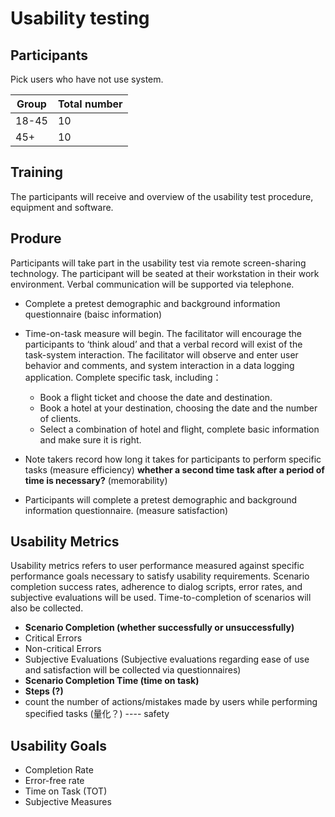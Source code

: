 # Usability testing

## Participants

Pick users who have not use system.

| Group | Total number |
| ----- | ------------ |
| 18-45 | 10           |
| 45+   | 10           |



## Training

The participants will receive and overview of the usability test procedure, equipment and software.



## Produre

Participants will take part in the usability test via remote screen-sharing technology. The participant will be seated at their workstation in their work environment. Verbal communication will be supported via telephone.

- Complete a pretest demographic and background information questionnaire (baisc information)
- Time-on-task measure will begin. The facilitator will encourage the participants to ‘think aloud’ and that a verbal record will exist of the task-system interaction. The facilitator will observe and enter user behavior and comments, and system interaction in a data logging application. Complete specific task, including：
  - Book a flight ticket and choose the date and destination.
  - Book a hotel at your destination, choosing the date and the number of clients.
  - Select a combination of hotel and flight, complete basic information and make sure it is right.

- Note takers record how long it takes for participants to perform specific tasks (measure efficiency) **whether a second time task after a period of time is necessary?** (memorability)
- Participants will complete a pretest demographic and background information questionnaire. (measure satisfaction) 



## Usability Metrics

Usability metrics refers to user performance measured against specific performance goals necessary to satisfy usability requirements. Scenario completion success rates, adherence to dialog scripts, error rates, and subjective evaluations will be used. Time-to-completion of scenarios will also be collected.

- **Scenario Completion (whether successfully or unsuccessfully)**
- Critical Errors 
- Non-critical Errors
- Subjective Evaluations (Subjective evaluations regarding ease of use and satisfaction will be collected via questionnaires)
- **Scenario Completion Time (time on task)**
- **Steps (?)**
- count the number of actions/mistakes made by users while performing specified tasks (量化？) ---- safety



## Usability Goals

- Completion Rate
- Error-free rate
- Time on Task (TOT)
- Subjective Measures